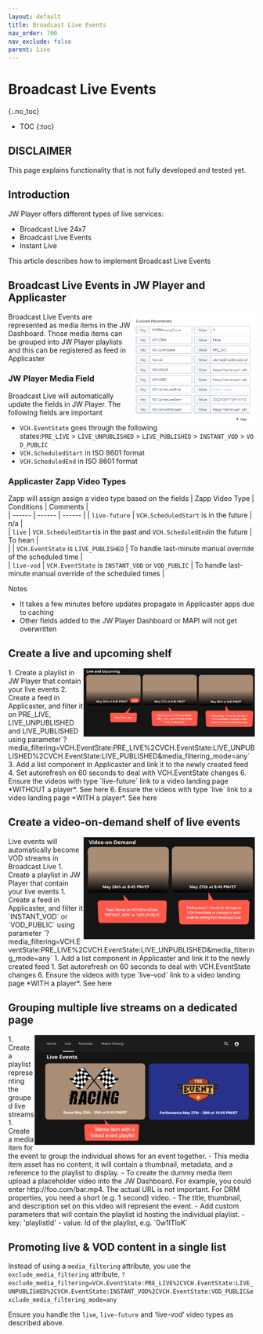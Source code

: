 ```yaml
---
layout: default
title: Broadcast Live Events
nav_order: 700
nav_exclude: false
parent: Live
---
```

# Broadcast Live Events
{:.no_toc}

- TOC
{:toc}

## DISCLAIMER
This page explains functionality that is not fully developed and tested yet.

## Introduction
JW Player offers different types of live services:
- Broadcast Live 24x7
- Broadcast Live Events
- Instant Live 

This article describes how to implement Broadcast Live Events

## Broadcast Live Events in JW Player and Applicaster
<img align="right" src="../img/broadcast-live-stream-parameters.png" width="250">
Broadcast Live Events are represented as media items in the JW Dashboard. Those media items can be grouped into JW Player playlists and this can be registered as feed in Applicaster

### JW Player Media Field
Broadcast Live will automatically update the fields in JW Player. The following fields are important
- `VCH.EventState` goes through the following states:`PRE_LIVE` > `LIVE_UNPUBLISHED` > `LIVE_PUBLISHED` > `INSTANT_VOD` > `VOD_PUBLIC`
- `VCH.ScheduledStart` in ISO 8601 format
- `VCH.ScheduledEnd` in ISO 8601 format

### Applicaster Zapp Video Types
Zapp will assign assign a video type based on the fields
| Zapp Video Type | Conditions | Comments |  
| ------ | ------ | ------ |
| `live-future` | `VCH.ScheduledStart` is in the future  |   n/a |      
| `live` | `VCH.ScheduledStart`is in the past and `VCH.ScheduledEnd`in the future   |  To hean |   
|        |  `VCH.EventState` is `LIVE_PUBLISHED`  | To handle last-minute manual override of the scheduled time   |   
| `live-vod` | `VCH.EventState` is `INSTANT_VOD` or `VOD_PUBLIC` |  To handle last-minute manual override of the scheduled times  |   

Notes
- It takes a few minutes before updates propagate in Applicaster apps due to caching
- Other fields added to the JW Player Dashboard or MAPI will not get overwritten

## Create a live and upcoming shelf
<img align="right" src="../img/live-and-upcoming-shelf.png" width="350">
1. Create a playlist in JW Player that contain your live events 
2. Create a feed in Applicaster, and filter it on PRE_LIVE, LIVE_UNPUBLISHED and LIVE_PUBLISHED using parameter`?media_filtering=VCH.EventState:PRE_LIVE%2CVCH.EventState:LIVE_UNPUBLISHED%2CVCH.EventState:LIVE_PUBLISHED&media_filtering_mode=any`
3. Add a list component in Applicaster and link it to the newly created  feed
4. Set autorefresh on 60 seconds to deal with VCH.EventState changes
6. Ensure the videos with type `live-future` link to a video landing page *WITHOUT a player*. See here
6. Ensure the videos with type `live` link to a video landing page *WITH a player*. See here
 
## Create a video-on-demand shelf of live events
<img align="right" src="../img/live-vod-shelf.png" width="350">
Live events will automatically become VOD streams in Broadcast Live 
1. Create a playlist in JW Player that contain your live events
1. Create a feed in Applicaster, and filter it `INSTANT_VOD` or `VOD_PUBLIC`  using parameter `?media_filtering=VCH.EventState:PRE_LIVE%2CVCH.EventState:LIVE_UNPUBLISHED&media_filtering_mode=any`
1. Add a list component in Applicaster and link it to the newly created  feed
1. Set autorefresh on 60 seconds to deal with VCH.EventState changes
6. Ensure the videos with type `live-vod` link to a video landing page *WITH a player*. See here

## Grouping multiple live streams on a dedicated page
<img align="right" src="../img/live-events-grouped.png" width="450">
1. Create a playlist representing the grouped live streams
1. Create a media item for the event to group the individual shows for an event together. 
- This media item asset has no content, it will contain a thumbnail, metadata, and a reference to the playlist to display. 
  -  To create the dummy media item upload a placeholder video into the JW Dashboard. For example, you could enter http://foo.com/bar.mp4. The actual URL is not important. For DRM properties, you need a short (e.g. 1 second) video. 
  -  The title, thumbnail, and description set on this video will represent the event. 
  -  Add custom parameters that will contain the playlist id hosting the individual playlist.  
      - key: 'playlistId'
      - value: Id of the playlist, e.g. `0w1ITloK`
  
## Promoting live & VOD content in a single list
Instead of using a `media_filtering` attribute, you use the `exclude_media_filtering` attribute. 
`?exclude_media_filtering=VCH.EventState:PRE_LIVE%2CVCH.EventState:LIVE_UNPUBLISHED%2CVCH.EventState:INSTANT_VOD%2CVCH.EventState:VOD_PUBLIC&exclude_media_filtering_mode=any`

Ensure you handle the `live`, `live-future` and ‘live-vod’ video types as described above.
